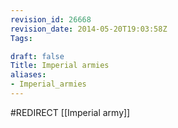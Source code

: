 ```yaml
---
revision_id: 26668
revision_date: 2014-05-20T19:03:58Z
Tags:

draft: false
Title: Imperial armies
aliases:
- Imperial_armies
---
```

#REDIRECT [[Imperial army]]